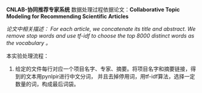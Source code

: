 **CNLAB-协同推荐专家系统**
数据处理过程依据论文：**Collaborative Topic Modeling for Recommending Scientific Articles**

_论文中相关描述：
For each article, we concatenate its title and abstract. We remove stop words and
use tf-idf to choose the top 8000 distinct words as the vocabulary 。_

本实验处理流程：
1. 给定的文件每行对应一个项目名字、专家、摘要。将项目名字和摘要链接，得到的文本用pynlpir进行中文分词，
并且去掉停用词，用tf-idf算法，选择一定数量的词，构成最后词袋。
